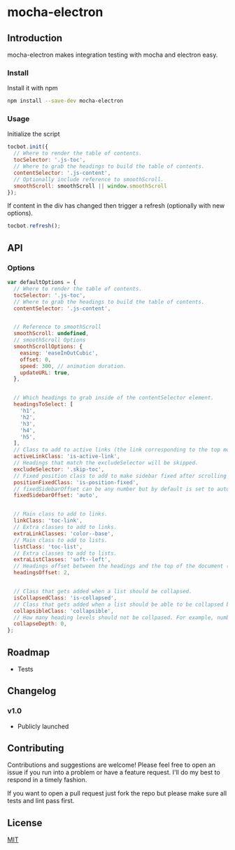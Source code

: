 # mocha-electron

## Introduction

mocha-electron makes integration testing with mocha and electron easy.


### Install

Install it with npm

```sh
npm install --save-dev mocha-electron
```


### Usage

Initialize the script

```javascript
tocbot.init({
  // Where to render the table of contents.
  tocSelector: '.js-toc',
  // Where to grab the headings to build the table of contents.
  contentSelector: '.js-content',
  // Optionally include reference to smoothScroll.
  smoothScroll: smoothScroll || window.smoothScroll
});
```

If content in the div has changed then trigger a refresh (optionally with new options).

```javascript
tocbot.refresh();
```


## API

### Options

```javascript
var defaultOptions = {
  // Where to render the table of contents.
  tocSelector: '.js-toc',
  // Where to grab the headings to build the table of contents.
  contentSelector: '.js-content',


  // Reference to smoothScroll
  smoothScroll: undefined,
  // smoothScroll Options
  smoothScrollOptions: {
    easing: 'easeInOutCubic',
    offset: 0,
    speed: 300, // animation duration.
    updateURL: true,
  },


  // Which headings to grab inside of the contentSelector element.
  headingsToSelect: [
    'h1',
    'h2',
    'h3',
    'h4',
    'h5',
  ],
  // Class to add to active links (the link corresponding to the top most heading on the page).
  activeLinkClass: 'is-active-link',
  // Headings that match the excludeSelector will be skipped.
  excludeSelector: '.skip-toc',
  // Fixed position class to add to make sidebar fixed after scrolling down past the fixedSidebarOffset.
  positionFixedClass: 'is-position-fixed',
  // fixedSidebarOffset can be any number but by default is set to auto which sets the fixedSidebarOffset to the sidebar element's offsetTop from the top of the document on init.
  fixedSidebarOffset: 'auto',


  // Main class to add to links.
  linkClass: 'toc-link',
  // Extra classes to add to links.
  extraLinkClasses: 'color--base',
  // Main class to add to lists.
  listClass: 'toc-list',
  // Extra classes to add to lists.
  extraListClasses: 'soft--left',
  // Headings offset between the headings and the top of the document (helps with weird rounding bugs that pop up).
  headingsOffset: 2,


  // Class that gets added when a list should be collapsed.
  isCollapsedClass: 'is-collapsed',
  // Class that gets added when a list should be able to be collapsed but isn't necessarily collpased.
  collapsibleClass: 'collapsible',
  // How many heading levels should not be collpased. For example, number 6 will show everything since there are only 6 heading levels and number 0 will collpase them all.
  collapseDepth: 0,
};
```


## Roadmap

- Tests


## Changelog

### v1.0
- Publicly launched


## Contributing

Contributions and suggestions are welcome! Please feel free to open an issue if you run into a problem or have a feature request. I'll do my best to respond in a timely fashion.

If you want to open a pull request just fork the repo but please make sure all tests and lint pass first.


## License

[MIT]('http://opensource.org/licenses/MIT')
